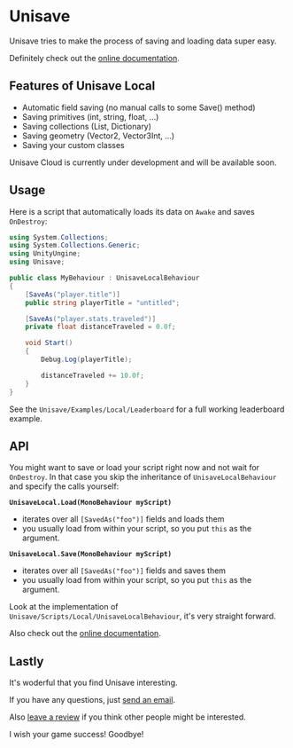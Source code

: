 Unisave
=======

Unisave tries to make the process of saving and loading data super easy.

Definitely check out the [online documentation](https://github.com/Jirka-Mayer/UnisaveDocs).


## Features of Unisave Local

- Automatic field saving (no manual calls to some Save() method)
- Saving primitives (int, string, float, ...)
- Saving collections (List, Dictionary)
- Saving geometry (Vector2, Vector3Int, ...)
- Saving your custom classes

Unisave Cloud is currently under development and will be available soon.


## Usage

Here is a script that automatically loads its data on `Awake` and saves `OnDestroy`:

```cs
using System.Collections;
using System.Collections.Generic;
using UnityUngine;
using Unisave;

public class MyBehaviour : UnisaveLocalBehaviour
{
    [SaveAs("player.title")]
    public string playerTitle = "untitled";

    [SaveAs("player.stats.traveled")]
    private float distanceTraveled = 0.0f;

    void Start()
    {
        Debug.Log(playerTitle);

        distanceTraveled += 10.0f;
    }
}
```

See the `Unisave/Examples/Local/Leaderboard` for a full working leaderboard example.


## API

You might want to save or load your script right now and not wait for `OnDestroy`. In that case you skip the inheritance of `UnisaveLocalBehaviour` and specify the calls yourself:

**`UnisaveLocal.Load(MonoBehaviour myScript)`**

- iterates over all `[SavedAs("foo")]` fields and loads them
- you usually load from within your script, so you put `this` as the argument.

**`UnisaveLocal.Save(MonoBehaviour myScript)`**

- iterates over all `[SavedAs("foo")]` fields and saves them
- you usually load from within your script, so you put `this` as the argument.

Look at the implementation of `Unisave/Scripts/Local/UnisaveLocalBehaviour`, it's very straight forward.

Also check out the [online documentation](https://github.com/Jirka-Mayer/UnisaveDocs).


## Lastly

It's woderful that you find Unisave interesting.

If you have any questions, just [send an email](mailto:jirka@unisave.cloud).

Also [leave a review](https://assetstore.unity.com/packages/slug/142705) if you think other people might be interested.

I wish your game success! Goodbye!
